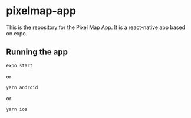 # pixelmap-app

This is the repository for the Pixel Map App. It is a react-native app based on expo. 

## Running the app

```
expo start
```

or

```
yarn android
```

or

```
yarn ios
```
